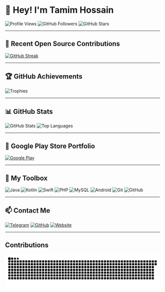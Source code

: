 # 👋 Hey! I'm Tamim Hossain

![Profile Views](https://komarev.com/ghpvc/?username=CodeWithTamim&color=brightgreen&style=plastic)
![GitHub Followers](https://img.shields.io/github/followers/CodeWithTamim?style=social)
![GitHub Stars](https://img.shields.io/github/stars/CodeWithTamim?style=social)

---

## 🚀 Recent Open Source Contributions
[![GitHub Streak](https://github-readme-streak-stats.herokuapp.com/?user=CodeWithTamim&theme=tokyonight&hide_border=true)](https://github.com/CodeWithTamim)

---

## 🏆 GitHub Achievements
![Trophies](https://github-profile-trophy.vercel.app/?username=CodeWithTamim&theme=dracula&row=1&column=6&no-frame=true&margin-w=15)

---

## 📊 GitHub Stats
![GitHub Stats](https://github-readme-stats.vercel.app/api?username=CodeWithTamim&show_icons=true&theme=tokyonight&hide_border=true&count_private=true)
![Top Languages](https://github-readme-stats.vercel.app/api/top-langs/?username=CodeWithTamim&layout=compact&theme=tokyonight&hide_border=true)

---

## 🏪 Google Play Store Portfolio
[![Google Play](https://img.shields.io/badge/Google_Play-3DDC84?style=for-the-badge&logo=google-play&logoColor=white)](https://play.google.com/store/apps/dev?id=8233734185684714772)

---

## 🧰 My Toolbox
![Java](https://img.shields.io/badge/Java-ED8B00?style=for-the-badge&logo=java&logoColor=white)
![Kotlin](https://img.shields.io/badge/Kotlin-0095D5?style=for-the-badge&logo=kotlin&logoColor=white)
![Swift](https://img.shields.io/badge/Swift-FA7343?style=for-the-badge&logo=swift&logoColor=white)
![PHP](https://img.shields.io/badge/PHP-777BB4?style=for-the-badge&logo=php&logoColor=white)
![MySQL](https://img.shields.io/badge/MySQL-4479A1?style=for-the-badge&logo=mysql&logoColor=white)
![Android](https://img.shields.io/badge/Android-3DDC84?style=for-the-badge&logo=android&logoColor=white)
![Git](https://img.shields.io/badge/Git-F05032?style=for-the-badge&logo=git&logoColor=white)
![GitHub](https://img.shields.io/badge/GitHub-171515?style=for-the-badge&logo=github&logoColor=white)

---

## 📫 Contact Me
[![Telegram](https://img.shields.io/badge/Telegram-26A5E4?style=for-the-badge&logo=telegram&logoColor=white)](https://t.me/CodeWithTamim)
[![GitHub](https://img.shields.io/badge/GitHub-171515?style=for-the-badge&logo=github&logoColor=white)](https://github.com/CodeWithTamim)
[![Website](https://img.shields.io/badge/Website-DC143C?style=for-the-badge&logo=medium&logoColor=white)](https://nasahacker.com)

___

## Contributions

![](https://github.com/CodeWithTamim/CodeWithTamim/blob/output/github-contribution-grid-snake-dark.svg)
